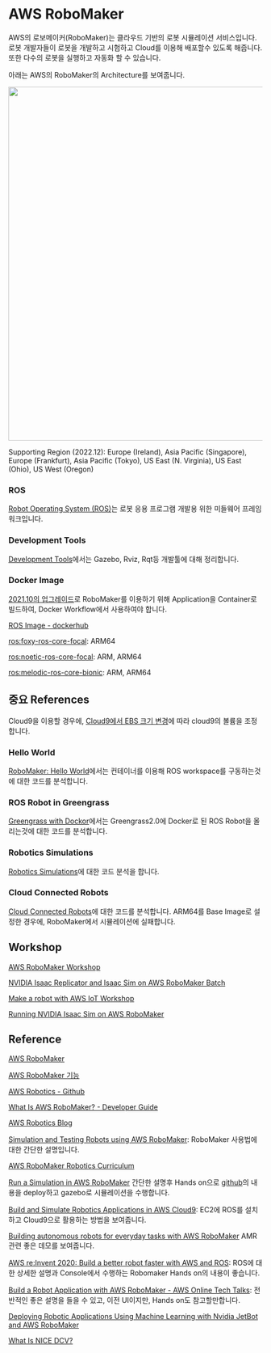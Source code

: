 # AWS RoboMaker

AWS의 로보메이커(RoboMaker)는 클라우드 기반의 로봇 시뮬레이션 서비스입니다. 로봇 개발자들이 로봇을 개발하고 시험하고 Cloud를 이용해 배포할수 있도록 해줍니다. 또한 다수의 로봇을 실행하고 자동화 할 수 있습니다. 

아래는 AWS의 RoboMaker의 Architecture를 보여줍니다. 

<img src="https://user-images.githubusercontent.com/52392004/209247633-304c8356-df34-4558-9374-3f962f38f851.png" width="700">

Supporting Region (2022.12): Europe (Ireland), Asia Pacific (Singapore), Europe (Frankfurt), Asia Pacific (Tokyo), US East (N. Virginia), US East (Ohio), US West (Oregon)

### ROS

[Robot Operating System (ROS)](https://github.com/kyopark2014/aws-robomaker/blob/main/ros.md)는 로봇 응용 프로그램 개발용 위한 미들웨어 프레임워크입니다. 

### Development Tools

[Development Tools](https://github.com/kyopark2014/aws-robomaker/blob/main/development-tools.md)에서는 Gazebo, Rviz, Rqt등 개발툴에 대해 정리합니다.

### Docker Image

[2021.10의 업그레이드](https://docs.aws.amazon.com/robomaker/latest/dg/migrating-ros.html)로 RoboMaker를 이용하기 위해 Application을 Container로 빌드하여, Docker Workflow에서 사용하여야 합니다. 


[ROS Image - dockerhub](https://hub.docker.com/_/ros/)

[ros:foxy-ros-core-focal](https://hub.docker.com/layers/library/ros/foxy-ros-core-focal/images/sha256-74092d169aa613a7ecd87a3c9d2870fcc8f396a86f139c69d48b117b7594ca87?context=explore): ARM64

[ros:noetic-ros-core-focal](https://hub.docker.com/layers/library/ros/noetic-ros-core-focal/images/sha256-f14979b3e99f29bf1433552bfd1a3b683b87660395033f7902fcee9aa638f885?context=explore): ARM, ARM64

[ros:melodic-ros-core-bionic](https://hub.docker.com/layers/library/ros/melodic-ros-core-bionic/images/sha256-245faa8bc7352ccd1fe026976d8207b5afb0f0cbfc84731aa590e6eebf0c6aaf?context=explore): ARM, ARM64

## 중요 References

Cloud9을 이용할 경우에, [Cloud9에서 EBS 크기 변경](https://github.com/kyopark2014/technical-summary/blob/main/resize.md)에 따라 cloud9의 볼륨을 조정합니다. 

### Hello World

[RoboMaker: Hello World](https://github.com/kyopark2014/aws-robomaker/blob/main/robomaker-helloworld.md)에서는 컨테이너를 이용해 ROS workspace를 구동하는것에 대한 코드를 분석합니다. 

### ROS Robot in Greengrass

[Greengrass with Dockor](https://github.com/kyopark2014/aws-robomaker/blob/main/greengrass-with-docker.md)에서는 Greengrass2.0에 Docker로 된 ROS Robot을 올리는것에 대한 코드를 분석합니다. 


### Robotics Simulations

[Robotics Simulations](https://github.com/kyopark2014/aws-robomaker/blob/main/robomaker-simulation.md)에 대한 코드 분석을 합니다. 


### Cloud Connected Robots

[Cloud Connected Robots](https://github.com/kyopark2014/aws-robomaker/tree/main/cloud-connected-robots)에 대한 코드를 분석합니다. ARM64를 Base Image로 설정한 경우에, RoboMaker에서 시뮬레이션에 실패합니다.


## Workshop 

[AWS RoboMaker Workshop](https://catalog.us-east-1.prod.workshops.aws/workshops/33153d0f-ac80-4c28-91c6-ca55dde7681d/ko-KR)

[NVIDIA Isaac Replicator and Isaac Sim on AWS RoboMaker Batch](https://catalog.us-east-1.prod.workshops.aws/workshops/bf038477-a314-403e-9272-508642bc0fcb/en-US)

[Make a robot with AWS IoT Workshop](https://catalog.us-east-1.prod.workshops.aws/workshops/446304b7-b946-4c40-b78f-08bf0025d8f6/en-US)

[Running NVIDIA Isaac Sim on AWS RoboMaker](https://catalog.us-east-1.prod.workshops.aws/workshops/c8280014-6276-4a6c-830c-a0ce18581221/en-US)



## Reference

[AWS RoboMaker](https://aws.amazon.com/ko/robomaker/)

[AWS RoboMaker 기능](https://aws.amazon.com/ko/robomaker/features/)

[AWS Robotics - Github](https://github.com/aws-robotics)

[What Is AWS RoboMaker? - Developer Guide](https://docs.aws.amazon.com/robomaker/latest/dg/chapter-welcome.html)

[AWS Robotics Blog](https://aws.amazon.com/ko/blogs/robotics/)

[Simulation and Testing Robots using AWS RoboMaker](https://summit.robomakerworkshops.com/ws/multi_robot_fleet_simulations): RoboMaker 사용법에 대한 간단한 설명입니다.

[AWS RoboMaker Robotics Curriculum](https://github.com/aws-robotics/aws-robomaker-robotics-curriculum)

[Run a Simulation in AWS RoboMaker](https://www.youtube.com/watch?v=CocGUfhp-I8) 간단한 설명후 Hands on으로 [github](https://github.com/aws-robotics/aws-robomaker-sample-application-cloudwatch)의 내용을 deploy하고 gazebo로 시뮬레이션을 수행합니다. 

[Build and Simulate Robotics Applications in AWS Cloud9](https://aws.amazon.com/ko/blogs/robotics/robotics-development-in-aws-cloud9/): EC2에 ROS를 설치하고 Cloud9으로 활용하는 방법을 보여줍니다. 

[Building autonomous robots for everyday tasks with AWS RoboMaker](https://www.youtube.com/watch?v=2UWNIyBaDxg) AMR관련 좋은 데모를 보여줍니다. 

[AWS re:Invent 2020: Build a better robot faster with AWS and ROS](https://www.youtube.com/watch?v=6R_CImH8DYs): ROS에 대한 상세한 설명과 Console에서 수행하는 Robomaker Hands on의 내용이 좋습니다.


[Build a Robot Application with AWS RoboMaker - AWS Online Tech Talks](https://www.youtube.com/watch?v=b7wzhSo4F_M): 전반적인 좋은 설명을 들을 수 있고, 이전 UI이지만, Hands on도 참고할만합니다. 

[Deploying Robotic Applications Using Machine Learning with Nvidia JetBot and AWS RoboMaker](https://www.youtube.com/watch?v=mrIjtBdDQ5A)

[What Is NICE DCV?](https://docs.aws.amazon.com/dcv/latest/adminguide/what-is-dcv.html)
